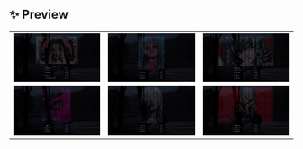 ## ✨ Preview

<div align="center">
    <table>
        <tr>
            <td><img src="screenshots/abstract_portrait.png"/></td>
            <td><img src="screenshots/blue_bubblegum.png"/></td>
            <td><img src="screenshots/calm_eyes.png"/></td>
        </tr>
        <tr>
            <td><img src="screenshots/color_eyes.png"/></td>
            <td><img src="screenshots/girl_bandaged_eyes.png"/></td>
            <td><img src="screenshots/red_jpa.png"/></td>
        </tr>
    </table>
</div>
